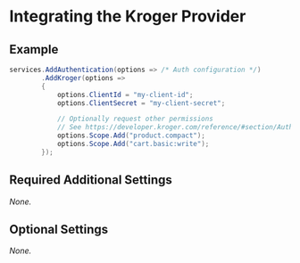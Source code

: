 # Integrating the Kroger Provider

## Example

```csharp
services.AddAuthentication(options => /* Auth configuration */)
        .AddKroger(options =>
        {
            options.ClientId = "my-client-id";
            options.ClientSecret = "my-client-secret";

            // Optionally request other permissions
            // See https://developer.kroger.com/reference/#section/Authentication for details.
            options.Scope.Add("product.compact");
            options.Scope.Add("cart.basic:write");         
        });
```

## Required Additional Settings

_None._

## Optional Settings

_None._